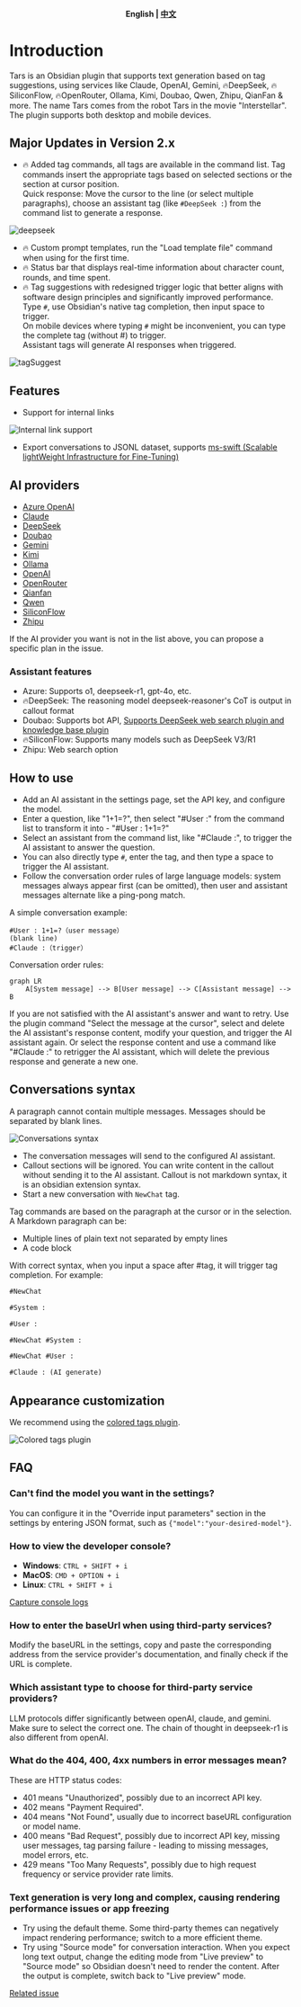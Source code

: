 <h4 align="center">
    <p>
        <b>English</b> |
        <a href="https://github.com/TarsLab/obsidian-tars/blob/main/README.md">中文</a>
    </p>
</h4>

# Introduction

Tars is an Obsidian plugin that supports text generation based on tag suggestions, using services like Claude, OpenAI, Gemini, 🔥DeepSeek, 🔥SiliconFlow, 🔥OpenRouter, Ollama, Kimi, Doubao, Qwen, Zhipu, QianFan & more. The name Tars comes from the robot Tars in the movie "Interstellar". The plugin supports both desktop and mobile devices.

## Major Updates in Version 2.x

- 🔥 Added tag commands, all tags are available in the command list. Tag commands insert the appropriate tags based on selected sections or the section at cursor position.  
  Quick response: Move the cursor to the line (or select multiple paragraphs), choose an assistant tag (like `#DeepSeek :`) from the command list to generate a response.

![deepseek](docs/images/deepSeek.gif)

- 🔥 Custom prompt templates, run the "Load template file" command when using for the first time.
- 🔥 Status bar that displays real-time information about character count, rounds, and time spent.
- 🔥 Tag suggestions with redesigned trigger logic that better aligns with software design principles and significantly improved performance.  
  Type `#`, use Obsidian's native tag completion, then input space to trigger.  
  On mobile devices where typing `#` might be inconvenient, you can type the complete tag (without #) to trigger.  
  Assistant tags will generate AI responses when triggered.

![tagSuggest](docs/images/tagSuggest.gif)

## Features

- Support for internal links

![Internal link support](docs/images/writer%20prompt.png)

- Export conversations to JSONL dataset, supports [ms-swift (Scalable lightWeight Infrastructure for Fine-Tuning)](https://github.com/modelscope/swift)

## AI providers

- [Azure OpenAI](https://azure.microsoft.com)
- [Claude](https://claude.ai)
- [DeepSeek](https://www.deepseek.com)
- [Doubao](https://www.volcengine.com/product/doubao)
- [Gemini](https://gemini.google.com)
- [Kimi](https://www.moonshot.cn)
- [Ollama](https://www.ollama.com)
- [OpenAI](https://platform.openai.com/api-keys)
- [OpenRouter](https://openrouter.ai)
- [Qianfan](https://qianfan.cloud.baidu.com)
- [Qwen](https://dashscope.console.aliyun.com)
- [SiliconFlow](https://siliconflow.cn)
- [Zhipu](https://open.bigmodel.cn/)

If the AI provider you want is not in the list above, you can propose a specific plan in the issue.

### Assistant features

- Azure: Supports o1, deepseek-r1, gpt-4o, etc.
- 🔥DeepSeek: The reasoning model deepseek-reasoner's CoT is output in callout format
- Doubao: Supports bot API, [Supports DeepSeek web search plugin and knowledge base plugin](https://github.com/TarsLab/obsidian-tars/issues/68)
- 🔥SiliconFlow: Supports many models such as DeepSeek V3/R1
- Zhipu: Web search option

## How to use

- Add an AI assistant in the settings page, set the API key, and configure the model.
- Enter a question, like "1+1=?", then select "#User :" from the command list to transform it into - "#User : 1+1=?"
- Select an assistant from the command list, like "#Claude :", to trigger the AI assistant to answer the question.
- You can also directly type `#`, enter the tag, and then type a space to trigger the AI assistant.
- Follow the conversation order rules of large language models: system messages always appear first (can be omitted), then user and assistant messages alternate like a ping-pong match.

A simple conversation example:

```text
#User : 1+1=?（user message）
(blank line)
#Claude :（trigger）
```

Conversation order rules:

```mermaid
graph LR
    A[System message] --> B[User message] --> C[Assistant message] --> B
```

If you are not satisfied with the AI assistant's answer and want to retry. Use the plugin command "Select the message at the cursor", select and delete the AI assistant's response content, modify your question, and trigger the AI assistant again. Or select the response content and use a command like "#Claude :" to retrigger the AI assistant, which will delete the previous response and generate a new one.

## Conversations syntax

A paragraph cannot contain multiple messages. Messages should be separated by blank lines.

![Conversations syntax](docs/images/syntax.png)

- The conversation messages will send to the configured AI assistant.
- Callout sections will be ignored. You can write content in the callout without sending it to the AI assistant. Callout is not markdown syntax, it is an obsidian extension syntax.
- Start a new conversation with `NewChat` tag.

Tag commands are based on the paragraph at the cursor or in the selection. A Markdown paragraph can be:

- Multiple lines of plain text not separated by empty lines
- A code block

With correct syntax, when you input a space after #tag, it will trigger tag completion. For example:

```markdown
#NewChat

#System :

#User :

#NewChat #System :

#NewChat #User :

#Claude : (AI generate)
```

## Appearance customization

We recommend using the [colored tags plugin](https://github.com/pfrankov/obsidian-colored-tags).

![Colored tags plugin](docs/images/coloredTags.png)

## FAQ

### Can't find the model you want in the settings?

You can configure it in the "Override input parameters" section in the settings by entering JSON format, such as `{"model":"your-desired-model"}`.

### How to view the developer console?

- **Windows**: `CTRL + SHIFT + i`
- **MacOS**: `CMD + OPTION + i`
- **Linux**: `CTRL + SHIFT + i`

[Capture console logs](https://help.obsidian.md/Help+and+support#Capture+console+logs)

### How to enter the baseUrl when using third-party services?

Modify the baseURL in the settings, copy and paste the corresponding address from the service provider's documentation, and finally check if the URL is complete.

### Which assistant type to choose for third-party service providers?

LLM protocols differ significantly between openAI, claude, and gemini. Make sure to select the correct one. The chain of thought in deepseek-r1 is also different from openAI.

### What do the 404, 400, 4xx numbers in error messages mean?

These are HTTP status codes:

- 401 means "Unauthorized", possibly due to an incorrect API key.
- 402 means "Payment Required".
- 404 means "Not Found", usually due to incorrect baseURL configuration or model name.
- 400 means "Bad Request", possibly due to incorrect API key, missing user messages, tag parsing failure - leading to missing messages, model errors, etc.
- 429 means "Too Many Requests", possibly due to high request frequency or service provider rate limits.

### Text generation is very long and complex, causing rendering performance issues or app freezing

- Try using the default theme. Some third-party themes can negatively impact rendering performance; switch to a more efficient theme.
- Try using "Source mode" for conversation interaction. When you expect long text output, change the editing mode from "Live preview" to "Source mode" so Obsidian doesn't need to render the content. After the output is complete, switch back to "Live preview" mode.

[Related issue](https://github.com/TarsLab/obsidian-tars/issues/78)
